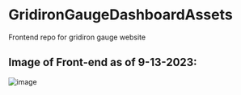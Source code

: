 # GridironGaugeDashboardAssets
Frontend repo for gridiron gauge website

## Image of Front-end as of 9-13-2023: 
![image](https://github.com/vanto-dev/GridironGaugeDashboardAssets/assets/112980480/ee304e4b-1645-449f-add9-6223eaa736bb)
